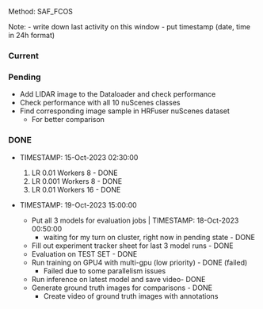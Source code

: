 Method: SAF_FCOS

Note:
    - write down last activity on this window
    - put timestamp (date, time in 24h format)

### Current


### Pending

- Add LIDAR image to the Dataloader and check performance
- Check performance with all 10 nuScenes classes
- Find corresponding image sample in HRFuser nuScenes dataset
    - For better comparison

### DONE

- TIMESTAMP: 15-Oct-2023 02:30:00
    1. LR 0.01 Workers 8 - DONE
    2. LR 0.001 Workers 8 - DONE
    3. LR 0.01 Workers 16 - DONE

- TIMESTAMP: 19-Oct-2023 15:00:00
    - Put all 3 models for evaluation jobs | TIMESTAMP: 18-Oct-2023 00:50:00
        - waiting for my turn on cluster, right now in pending state - DONE
    - Fill out experiment tracker sheet for last 3 model runs - DONE
    - Evaluation on TEST SET - DONE
    - Run training on GPU4 with multi-gpu (low priority) - DONE (failed)
        - Failed due to some parallelism issues
    - Run inference on latest model and save video- DONE
    - Generate ground truth images for comparisons - DONE
        - Create video of ground truth images with annotations
